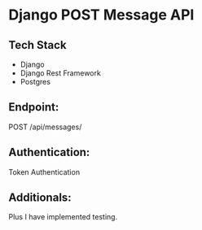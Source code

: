 # Django POST Message API

## Tech Stack
- Django
- Django Rest Framework
- Postgres

## Endpoint:
POST /api/messages/

## Authentication:
Token Authentication

## Additionals:
Plus I have implemented testing. 